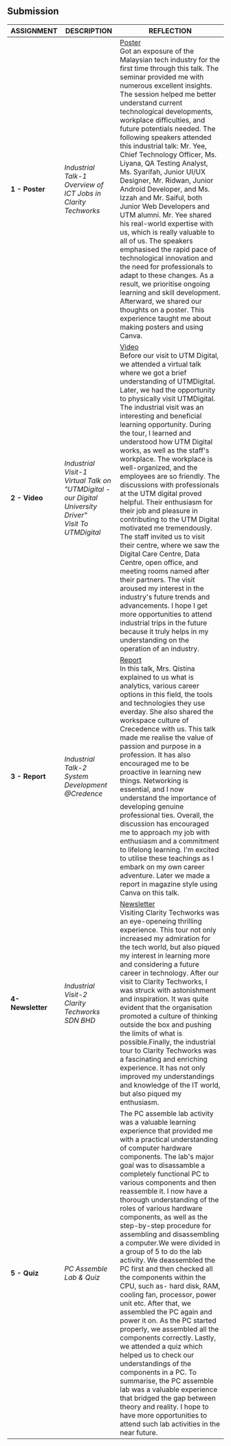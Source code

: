 ## Submission
|  **ASSIGNMENT**  | **DESCRIPTION**  | **REFLECTION** |
|  -------  |  -------- | ------- | 
| **1 - Poster** | *Industrial Talk-1<br>Overview of ICT Jobs in Clarity Techworks* | [Poster](https://github.com/miqbaltariq/SECP1513/blob/main/SECP1513-04/techmaniacs/ANISA%20CHOWDHURY/Assignment01_POSTER.jpg)<br>Got an exposure of the Malaysian tech industry for the first time through this talk. The seminar provided me with numerous excellent insights. The session helped me better understand current technological developments, workplace difficulties, and future potentials needed. The following speakers attended this industrial talk: Mr. Yee, Chief Technology Officer, Ms. Liyana, QA Testing Analyst, Ms. Syarifah, Junior UI/UX Designer, Mr. Ridwan, Junior Android Developer, and Ms. Izzah and Mr. Saiful, both Junior Web Developers and UTM alumni. Mr. Yee shared his real-world expertise with us, which is really valuable to all of us. The speakers emphasised the rapid pace of technological innovation and the need for professionals to adapt to these changes. As a result, we prioritise ongoing learning and skill development. Afterward, we shared our thoughts on a poster. This experience taught me about making posters and using Canva. | 
| **2 - Video** | *Industrial Visit-1<br>Virtual Talk on "UTMDigital - our Digital University Driver"<br>Visit To UTMDigital* | [Video](https://drive.google.com/file/d/1dDFoLoXUEoc9mpdpDdKMQQEs3vR-gZ7C/view)<br> Before our visit to UTM Digital, we attended a virtual talk where we got a brief understanding of UTMDigital.  Later, we had the opportunity to physically visit UTMDigital. The industrial visit was an interesting and beneficial learning opportunity. During the tour, I learned and understood how UTM Digital works, as well as the staff's workplace. The workplace is well-organized, and the employees are so friendly. The discussions with professionals at the UTM digital proved helpful. Their enthusiasm for their job and pleasure in contributing to the UTM Digital motivated me tremendously. The staff invited us to visit their centre, where we saw the Digital Care Centre, Data Centre, open office, and meeting rooms named after their partners. The visit aroused my interest in the industry's future trends and advancements. I hope I get more opportunities to attend industrial trips in the future because it truly helps in my understanding on the operation of an industry. | 
| **3 - Report** | *Industrial Talk-2<br>System Development @Credence* | [Report](https://github.com/miqbaltariq/SECP1513/blob/main/SECP1513-04/techmaniacs/ANISA%20CHOWDHURY/Assignment-3%20Report.pdf)<br>In this talk, Mrs. Qistina explained to us what is analytics, various career options in this field, the tools and technologies they use everday. She also shared the workspace culture of Crecedence with us. This talk  made me realise the value of passion and purpose in a profession. It has also encouraged me to be proactive in learning new things. Networking is essential, and I now understand the importance of developing genuine professional ties. Overall, the discussion has encouraged me to approach my job with enthusiasm and a commitment to lifelong learning. I'm excited to utilise these teachings as I embark on my own career adventure. Later we made a report in magazine style using Canva on this talk. | 
| **4- Newsletter** | *Industrial Visit-2<br>Clarity Techworks SDN BHD* | [Newsletter](https://github.com/miqbaltariq/SECP1513/blob/main/SECP1513-04/techmaniacs/ANISA%20CHOWDHURY/Assignment04-Newsletter.pdf)<br>Visiting Clarity Techworks was an eye-openeing thrilling experience. This tour not only increased my admiration for the tech world, but also piqued my interest in learning more and considering a future career in technology. After our visit to Clarity Techworks, I was struck with astonishment and inspiration. It was quite evident that the organisation promoted a culture of thinking outside the box and pushing the limits of what is possible.Finally, the industrial tour to Clarity Techworks was a fascinating and enriching experience. It has not only improved my understandings and knowledge of the IT world, but also piqued my enthusiasm. |
| **5 - Quiz** | *PC Assemble Lab & Quiz* | The PC assemble lab activity was a valuable learning experience that provided me with a practical understanding of computer hardware components. The lab's major goal was to disassamble a completely functional PC to various components and then reassemble it. I now have a thorough understanding of the roles of various hardware components, as well as the step-by-step procedure for assembling and disassembling a computer.We were divided in a group of 5 to do the lab activity. We deassembled the PC first and then checked all the components within the CPU, such as- hard disk, RAM, cooling fan, processor, power unit etc. After that, we assembled the PC again and power it on. As the PC started properly, we assembled all the components correctly. Lastly, we attended a quiz which helped us to check our understandings of the components in a PC. To summarise, the PC assemble lab was a valuable experience that bridged the gap between theory and reality. I hope to have more opportunities to attend such lab activities in the near future. |
